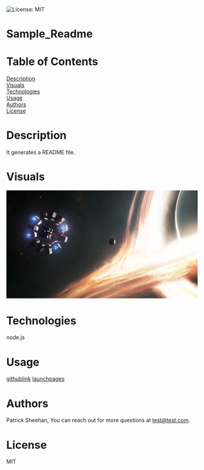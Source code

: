 
  ![License: MIT](https://img.shields.io/badge/License-MIT-yellow.svg)
  # Sample_Readme

  # Table of Contents
  [Description](#description)  
  [Visuals](#visuals)  
  [Technologies](#technologies)  
  [Usage](#usage)  
  [Authors](#authors)  
  [License](#license)

  # Description
  It generates a README file.
  
  # Visuals
  ![Screenshot](<testImage.jpeg>)

  # Technologies
  node.js
  
  # Usage
  [githublink](https://github.com/sheehpat/Sample_Readme)
  [launchpages](https://sheehpat.github.io/Sample_Readme)

  # Authors
  Patrick Sheehan, You can reach out for more questions at test@test.com.

  # License
  MIT